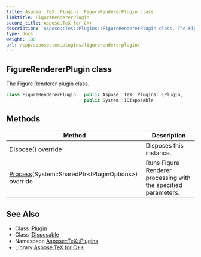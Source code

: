 ```yaml
---
title: Aspose::TeX::Plugins::FigureRendererPlugin class
linktitle: FigureRendererPlugin
second_title: Aspose.TeX for C++
description: 'Aspose::TeX::Plugins::FigureRendererPlugin class. The Figure Renderer plugin class in C++.'
type: docs
weight: 100
url: /cpp/aspose.tex.plugins/figurerendererplugin/
---
```

## FigureRendererPlugin class


The Figure Renderer plugin class.

```cpp
class FigureRendererPlugin : public Aspose::TeX::Plugins::IPlugin,
                             public System::IDisposable
```

## Methods

| Method | Description |
| --- | --- |
| [Dispose](./dispose/)() override | Disposes this instance. |
| [Process](./process/)(System::SharedPtr\<IPluginOptions\>) override | Runs Figure Renderer processing with the specified parameters. |
## See Also

* Class [IPlugin](../iplugin/)
* Class [IDisposable](../../system/idisposable/)
* Namespace [Aspose::TeX::Plugins](../)
* Library [Aspose.TeX for C++](../../)
